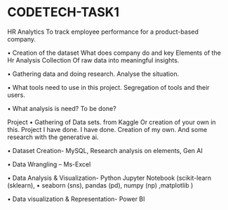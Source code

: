 # CODETECH-TASK1





HR Analytics To track employee performance for a product-based company.

•	Creation of the dataset 
What does company do and key Elements of the Hr Analysis
Collection Of raw data into meaningful insights.

•	Gathering data and doing research.
Analyse the situation.

•	What tools need to use in this project.
Segregation of tools and their users.

•	What analysis is need? To be done?

Project
•	Gathering of Data sets. from Kaggle Or creation of your own in this. Project I have done. I have done. Creation of my own. And some research with the generative ai.

•	Dataset Creation- MySQL, Research analysis on elements, Gen AI

•	Data Wrangling – Ms-Excel

•	Data Analysis & Visualization- Python Jupyter Notebook (scikit-learn (sklearn), •  seaborn (sns),  pandas (pd), numpy (np) ,matplotlib )

•	Data visualization & Representation- Power BI 

